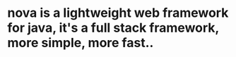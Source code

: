 nova is a lightweight web framework for java, it's a full stack framework,  more simple, more fast..
=====
